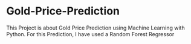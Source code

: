 # Gold-Price-Prediction

This Project is about  Gold Price Prediction using Machine Learning with Python. For this Prediction, I have used a Random Forest Regressor
